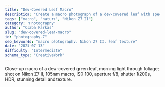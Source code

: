 ```yaml
---
title: "Dew-Covered Leaf Macro"
description: "Create a macro photograph of a dew-covered leaf with specific Nikon camera settings."
tags: ["macro", "nature", "Nikon Z7 II"]
category: "Photography"
author: "Csaba Farkas"
slug: "dew-covered-leaf-macro"
id: "photography-7"
seo_keywords: "macro photography, Nikon Z7 II, leaf texture"
date: "2025-07-13"
difficulty: "Intermediate"
schema_type: "CreativeWork"
---
```


Close-up macro of a dew-covered green leaf, morning light through foliage; shot on Nikon Z7 II, 105mm macro, ISO 100, aperture f/8, shutter 1/200s, HDR, stunning detail and texture.
